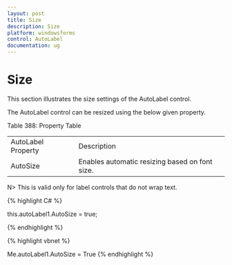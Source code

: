 ```yaml
---
layout: post
title: Size
description: Size
platform: windowsforms
control: AutoLabel
documentation: ug
---
```



# Size

This section illustrates the size settings of the AutoLabel control.

The AutoLabel control can be resized using the below given property.

Table 388: Property Table

<table>
<tr>
<td>
AutoLabel Property</td><td>
Description</td></tr>
<tr>
<td>
AutoSize</td><td>
Enables automatic resizing based on font size.</td></tr>
</table>

N> This is valid only for label controls that do not wrap text.


{% highlight C# %}



this.autoLabel1.AutoSize = true;

{% endhighlight %}



{% highlight vbnet %}




Me.autoLabel1.AutoSize = True
{% endhighlight %}